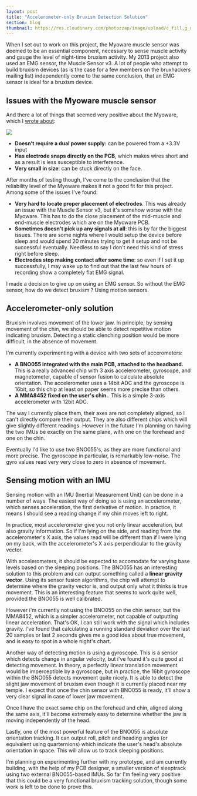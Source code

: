 ```yaml
---
layout: post
title: "Accelerometer-only Bruxism Detection Solution"
section: blog
thumbnail: https://res.cloudinary.com/photozzap/image/upload/c_fill,g_north,h_400,w_400/v1468048450/gc_website_blog/observations_1/article_header.png
---
```


When I set out to work on this project, the Myoware muscle sensor was deemed to be an essential component, necessary to sense muscle activity and gauge the level of night-time bruxism activity. My 2013 project also used an EMG sensor, the Muscle Sensor v3. A lot of people who attempt to build bruxism devices (as is the case for a few members on the bruxhackers mailing list) independently come to the same conclusion, that an EMG sensor is ideal for a bruxism device.

Issues with the Myoware muscle sensor
-------------------------------------

And there a lot of things that seemed very positive about the Myoware, which I <a href="/2015/10/01/designing-new-device/">wrote about</a>:

<img src="https://res.cloudinary.com/photozzap/image/upload/c_scale,w_1024/v1454817653/gc_website_blog/P2070010.jpg" class="img-responsive">

 * **Doesn’t require a dual power supply:** can be powered from a +3.3V input
 * **Has electrode snaps directly on the PCB**, which makes wires short and as a result is less susceptible to interference.
 * **Very small in size**: can be stuck directly on the face.

After months of testing though, I've come to the conclusion that the reliability level of the Myoware makes it not a good fit for this project. Among some of the issues I've found:

 * **Very hard to locate proper placement of electrodes**. This was already an issue with the Muscle Sensor v3, but it's somehow worse with the Myoware. This has to do the close placement of the mid-muscle and end-muscle electrodes which are on the Myoware PCB.
 * **Sometimes doesn't pick up any signals at all**: this is by far the biggest issues. There are some nights where I would setup the device before sleep and would spend 20 minutes trying to get it setup and not be successful eventually. Needless to say I don't need this kind of stress right before sleep.
 * **Electrodes stop making contact after some time**: so even if I set it up successfully, I may wake up to find out that the last few hours of recording show a completely flat EMG signal.
 
I made a decision to give up on using an EMG sensor. So without the EMG sensor, how do we detect bruxism ? Using motion sensors.

Accelerometer-only solution
---------------------------

Bruxism involves movement of the lower jaw. In principle, by sensing movement of the chin, we should be able to detect repetitive motion indicating bruxism. Detecting a static clenching position would be more difficult, in the absence of movement.

I'm currently experimenting with a device with two sets of accerometers:

* **A BNO055 integrated with the main PCB, attached to the headband.** This is a really advanced chip with 3 axis accelerometer, gyroscope, and magnetometer, capable of sensor fusion to calculate absolute orientation. The accelerometer uses a 14bit ADC and the gyroscope is 16bit, so this chip at least on paper seems more precise than others.
* **A MMA8452 fixed on the user's chin.**. This is a simple 3-axis accelerometer with 12bit ADC.

The way I currently place them, their axes are not completely aligned, so I can't directly compare their output. They are also different chips which will give slightly different readings. However in the future I'm planning on having the two IMUs be exactly on the same plane, with one on the forehead and one on the chin.

Eventually I'd like to use two BNO055's, as they are more functional and more precise. The gyroscope in particular, is remarkably low-noise. The gyro values read very very close to zero in absence of movement. 

Sensing motion with an IMU
--------------------------

Sensing motion with an IMU (Inertial Measurement Unit) can be done in a number of ways. The easiest way of doing so is using an accelerometer, which senses acceleration, the first derivative of motion. In practice, it means I should see a reading change if my chin moves left to right.

In practice, most accelerometer give you not only linear acceleration, but also gravity information. So if I'm lying on the side, and reading from the accelerometer's X axis, the values read will be different than if I were lying on my back, with the accelerometer's X axis perpendicular to the gravity vector.

With accelerometers, it should be expected to accomodate for varying base levels based on the sleeping positions. The BNO055 has an interesting solution to this problem and can output something called a **linear gravity vector**. Using its sensor fusion algorithms, the chip will attempt to determine where the gravity vector is, and output only what it thinks is true movement. This is an interesting feature that seems to work quite well, provided the BNO055 is well calibrated.

However i'm currently not using the BNO055 on the chin sensor, but the MMA8452, which is a simpler accelerometer, not capable of outputting linear acceleration. That's OK, I can still work with the signal which includes gravity. I've found that calculating a running standard deviation over the last 20 samples or last 2 seconds gives me a good idea about true movement, and is easy to spot in a whole night's chart.

Another way of detecting motion is using a gyroscope. This is a sensor which detects change in angular velocity, but i've found it's quite good at detecting movement. In theory, a perfectly linear translation movement would be imperceptible by a gyroscope, but in practice, the 16bit gyroscope within the BNO055 detects movement quite nicely. It is able to detect the slight jaw movement of bruxism even though it is currently placed near my temple. I expect that once the chin sensor with BNO055 is ready, it'll show a very clear signal in case of lower jaw movement.

Once I have the exact same chip on the forehead and chin, aligned along the same axis, it'll become extremely easy to determine whether the jaw is moving independently of the head.

Lastly, one of the most powerful feature of the BNO055 is absolute orientation tracking. It can output roll, pitch and heading angles (or equivalent using quarternions) which indicate the user's head's absolute orientation in space. This will allow us to track sleeping positions.

I'm planning on experimenting further with my prototype, and am currently building, with the help of my PCB designer, a smaller version of sleeptrack using two external BNO055-based IMUs. So far I'm feeling very positive that this could be a very functional bruxism tracking solution, though some work is left to be done to prove this.
